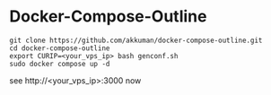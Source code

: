 # Docker-Compose-Outline



```shell
git clone https://github.com/akkuman/docker-compose-outline.git
cd docker-compose-outline
export CURIP=<your_vps_ip> bash genconf.sh
sudo docker compose up -d
```

see http://<your_vps_ip>:3000 now
